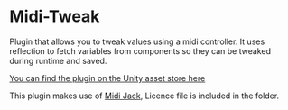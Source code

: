 # Midi-Tweak
Plugin that allows you to tweak values using a midi controller. 
It uses reflection to fetch variables from components so they can be tweaked during runtime and saved.

[You can find the plugin on the Unity asset store here](https://assetstore.unity.com/packages/tools/utilities/midi-tweak-116545?aid=1101lHUQ)

This plugin makes use of [Midi Jack](https://github.com/keijiro/MidiJack), Licence file is included in the folder.

